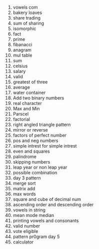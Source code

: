 1. vowels com
2. bakery loaves
3. share trading
4. sum of sharing
5. isomorphic
6. fact
7. prime
8. fibanacci 
9. anagram
0. mul table
11. sum
12. celsius
13. salary
14. valid
15. greatest of three
16. average
17. water container
18. Add two binary numbers
19. real character
20. Max and Min
21. Parscel
22. factorial
23. right angled triangle pattern
24. mirror or reverse
25. factors of perfect number
26. pos and neg numbers
27. simple intrest for simple intrest
28. even and squares
29. palindrome
30. skipping numbers
31. leap year or non leap year
32. possible combination
33. day 3 pattern
34. merge sort
35. matrix add
36. max words
37. square and cube of decimal num
38. ascending order and descending order
39. vowels in string
40. mean mode median
41. printing vowels and consonants
42. valid number
43. vote eligible
44. pattern pr0gram day 5
45. calculator
